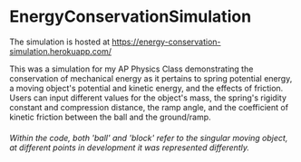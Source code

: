 # EnergyConservationSimulation

The simulation is hosted at https://energy-conservation-simulation.herokuapp.com/

This was a simulation for my AP Physics Class demonstrating the conservation of mechanical energy as it pertains to spring potential energy, a moving object's potential and kinetic energy, and the effects of friction. Users can input different values for the object's mass, the spring's rigidity constant and compression distance, the ramp angle, and the coefficient of kinetic friction between the ball and the ground/ramp.

###### *Within the code, both 'ball' and 'block' refer to the singular moving object, at different points in development it was represented differently.*
